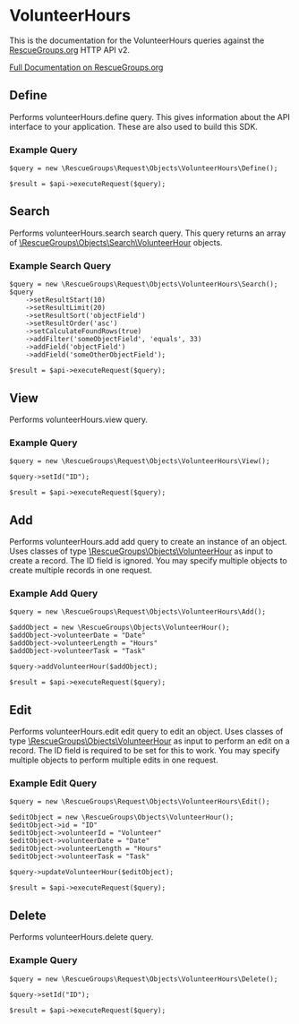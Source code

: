 # VolunteerHours

This is the documentation for the VolunteerHours queries against the [RescueGroups.org](https://www.rescuegroups.org/) HTTP API v2.

[Full Documentation on RescueGroups.org](https://userguide.rescuegroups.org/display/APIDG/Object+definitions#Objectdefinitions-volunteerHours)

## Define
Performs volunteerHours.define query. This gives information about the API interface to your application. These are also used to build this SDK.

### Example Query

    $query = new \RescueGroups\Request\Objects\VolunteerHours\Define();

    $result = $api->executeRequest($query);
## Search
Performs volunteerHours.search search query. This query returns an array of [\RescueGroups\Objects\Search\VolunteerHour](../../../src/Objects/Search/VolunteerHour.php) objects.

### Example Search Query

    $query = new \RescueGroups\Request\Objects\VolunteerHours\Search();
    $query
        ->setResultStart(10)
        ->setResultLimit(20)
        ->setResultSort('objectField')
        ->setResultOrder('asc')
        ->setCalculateFoundRows(true)
        ->addFilter('someObjectField', 'equals', 33)
        ->addField('objectField')
        ->addField('someOtherObjectField');

    $result = $api->executeRequest($query);
## View
Performs volunteerHours.view query.

### Example Query

    $query = new \RescueGroups\Request\Objects\VolunteerHours\View();

    $query->setId("ID");

    $result = $api->executeRequest($query);

## Add
Performs volunteerHours.add add query to create an instance of an object. Uses classes of type [\RescueGroups\Objects\VolunteerHour](../../../src/Objects/VolunteerHour.php) as input to create a record. The ID field is ignored. You may specify multiple objects to create multiple records in one request.

### Example Add Query

    $query = new \RescueGroups\Request\Objects\VolunteerHours\Add();

    $addObject = new \RescueGroups\Objects\VolunteerHour();
    $addObject->volunteerDate = "Date"
    $addObject->volunteerLength = "Hours"
    $addObject->volunteerTask = "Task"

    $query->addVolunteerHour($addObject);

    $result = $api->executeRequest($query);
## Edit
Performs volunteerHours.edit edit query to edit an object. Uses classes of type [\RescueGroups\Objects\VolunteerHour](../../../src/Objects/VolunteerHour.php) as input to perform an edit on a record. The ID field is required to be set for this to work. You may specify multiple objects to perform multiple edits in one request.

### Example Edit Query

    $query = new \RescueGroups\Request\Objects\VolunteerHours\Edit();

    $editObject = new \RescueGroups\Objects\VolunteerHour();
    $editObject->id = "ID"
    $editObject->volunteerId = "Volunteer"
    $editObject->volunteerDate = "Date"
    $editObject->volunteerLength = "Hours"
    $editObject->volunteerTask = "Task"

    $query->updateVolunteerHour($editObject);

    $result = $api->executeRequest($query);
## Delete
Performs volunteerHours.delete query.

### Example Query

    $query = new \RescueGroups\Request\Objects\VolunteerHours\Delete();

    $query->setId("ID");

    $result = $api->executeRequest($query);

